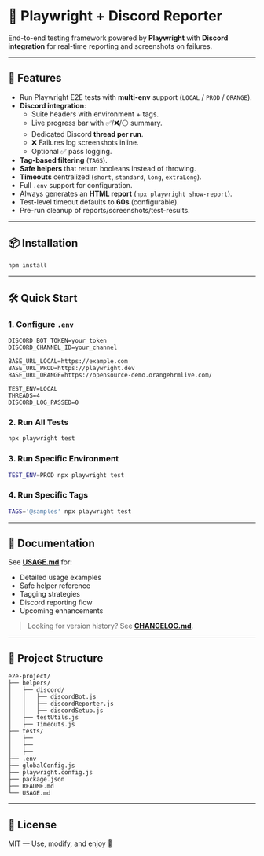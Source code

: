 # 🧪 Playwright + Discord Reporter

End-to-end testing framework powered by **Playwright** with **Discord integration** for real-time reporting and screenshots on failures.

---

## 🚀 Features

- Run Playwright E2E tests with **multi-env** support (`LOCAL` / `PROD` / `ORANGE`).
- **Discord integration**:
  - Suite headers with environment + tags.
  - Live progress bar with ✅/❌/⚪ summary.
  - Dedicated Discord **thread per run**.
  - ❌ Failures log screenshots inline.
  - Optional ✅ pass logging.
- **Tag-based filtering** (`TAGS`).
- **Safe helpers** that return booleans instead of throwing.
- **Timeouts** centralized (`short`, `standard`, `long`, `extraLong`).
- Full `.env` support for configuration.
- Always generates an **HTML report** (`npx playwright show-report`).
- Test-level timeout defaults to **60s** (configurable).
- Pre-run cleanup of reports/screenshots/test-results.

---

## 📦 Installation

```bash
npm install
```

---

## 🛠 Quick Start

### 1. Configure `.env`

```env
DISCORD_BOT_TOKEN=your_token
DISCORD_CHANNEL_ID=your_channel

BASE_URL_LOCAL=https://example.com
BASE_URL_PROD=https://playwright.dev
BASE_URL_ORANGE=https://opensource-demo.orangehrmlive.com/

TEST_ENV=LOCAL
THREADS=4
DISCORD_LOG_PASSED=0
```

### 2. Run All Tests

```bash
npx playwright test
```

### 3. Run Specific Environment

```bash
TEST_ENV=PROD npx playwright test
```

### 4. Run Specific Tags

```bash
TAGS='@samples' npx playwright test
```

---

## 📘 Documentation

See **[USAGE.md](./USAGE.md)** for:

- Detailed usage examples
- Safe helper reference
- Tagging strategies
- Discord reporting flow
- Upcoming enhancements

> Looking for version history? See **[CHANGELOG.md](./CHANGELOG.md)**.

---

## 🧩 Project Structure

```
e2e-project/
├── helpers/
│   ├── discord/
│   │   ├── discordBot.js
│   │   ├── discordReporter.js
│   │   ├── discordSetup.js
│   ├── testUtils.js
│   ├── Timeouts.js
├── tests/
│   ├──
│   ├──
│   ├──
├── .env
├── globalConfig.js
├── playwright.config.js
├── package.json
├── README.md
└── USAGE.md
```

---

## 📄 License

MIT — Use, modify, and enjoy 🚀

